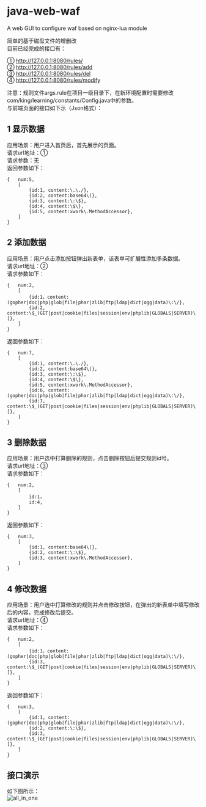 # java-web-waf
A web GUI to configure waf based on nginx-lua module

简单的基于磁盘文件的增删改<br>
目前已经完成的接口有：<br>

① http://127.0.0.1:8080/rules/<br>
② http://127.0.0.1:8080/rules/add<br>
③ http://127.0.0.1:8080/rules/del<br>
④ http://127.0.0.1:8080/rules/modify<br>

注意：规则文件args.rule在项目一级目录下，在新环境配置时需要修改com/king/learning/constants/Config.java中的参数。<br>
与前端页面的接口如下示（Json格式）：<br>

## 1 显示数据
应用场景：用户进入首页后，首先展示的页面。<br>
请求url地址：①<br>
请求参数：无<br>
返回参数如下：<br>

    {   num:5,
        [
            {id:1, content:\.\./},
            {id:2, content:base64\(},
            {id:3, content:\:\$},
            {id:4, content:\$\},
            {id:5, content:xwork\.MethodAccessor},
        ]
    }
## 2 添加数据
应用场景：用户点击添加按钮弹出新表单，该表单可扩展性添加多条数据。<br>
请求url地址：②<br>
请求参数如下：<br>

    {   num:2,
        [
            {id:1，content:(gopher|doc|php|glob|file|phar|zlib|ftp|ldap|dict|ogg|data)\:\/},
            {id:2, content:\$_(GET|post|cookie|files|session|env|phplib|GLOBALS|SERVER)\[},
        ]
    }
返回参数如下：<br>

    {   num:7,
        [
            {id:1, content:\.\./},
            {id:2, content:base64\(},
            {id:3, content:\:\$},
            {id:4, content:\$\},
            {id:5, content:xwork\.MethodAccessor},
            {id:6, content:(gopher|doc|php|glob|file|phar|zlib|ftp|ldap|dict|ogg|data)\:\/},
            {id:7, content:\$_(GET|post|cookie|files|session|env|phplib|GLOBALS|SERVER)\[},
        ]
    }

## 3 删除数据
应用场景：用户选中打算删除的规则，点击删除按钮后提交规则id号。<br>
请求url地址：③<br>
请求参数如下：<br>

    {   num:2,
        [
            id:1，
            id:4,
        ]
    }
返回参数如下：<br>

    {   num:3,
        [
            {id:1, content:base64\(},
            {id:2, content:\:\$},
            {id:3, content:xwork\.MethodAccessor},
        ]
    }

## 4 修改数据
应用场景：用户选中打算修改的规则并点击修改按钮，在弹出的新表单中填写修改后的内容，完成修改后提交。<br>
请求url地址：④<br>
请求参数如下：<br>

    {   num:2,
        [
            {id:1，content:(gopher|doc|php|glob|file|phar|zlib|ftp|ldap|dict|ogg|data)\:\/},
            {id:3, content:\$_(GET|post|cookie|files|session|env|phplib|GLOBALS|SERVER)\[},
        ]
    }
返回参数如下：<br>

    {   num:3,
        [
            {id:1, content:(gopher|doc|php|glob|file|phar|zlib|ftp|ldap|dict|ogg|data)\:\/},
            {id:2, content:\:\$},
            {id:3, content:\$_(GET|post|cookie|files|session|env|phplib|GLOBALS|SERVER)\[},
        ]
    }

## 接口演示
如下图所示：<br>
![all_in_one](https://i.imgur.com/4epVAnm.gif)
